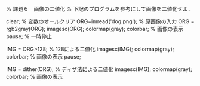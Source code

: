 % 課題６　画像の二値化
% 下記のプログラムを参考にして画像を二値化せよ．

clear; % 変数のオールクリア
ORG=imread('dog.png'); % 原画像の入力
ORG = rgb2gray(ORG);
imagesc(ORG); colormap(gray); colorbar; % 画像の表示
pause; % 一時停止


IMG = ORG>128; % 128による二値化
imagesc(IMG); colormap(gray); colorbar; % 画像の表示
pause;

IMG = dither(ORG); % ディザ法による二値化
imagesc(IMG); colormap(gray); colorbar; % 画像の表示

